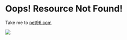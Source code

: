 # Oops! Resource Not Found!

Take me to [pet96.com](https://www.pet96.com)

[<img src="https://www.pet96.com/wp-content/uploads/2018/02/pet96-main-logo.png"/>](https://www.pet96.com)
